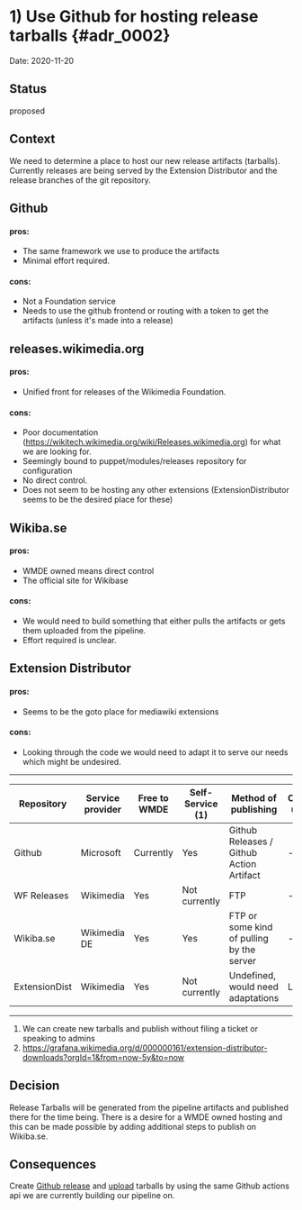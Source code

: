# 1) Use Github for hosting release tarballs {#adr_0002}

Date: 2020-11-20

## Status

proposed

## Context

We need to determine a place to host our new release artifacts (tarballs). 
Currently releases are being served by the Extension Distributor and the release branches of the git repository. 

## Github

#### pros: 

- The same framework we use to produce the artifacts
- Minimal effort required.

#### cons:

- Not a Foundation service
- Needs to use the github frontend or routing with a token to get the artifacts (unless it's made into a release)

## releases.wikimedia.org

#### pros: 

- Unified front for releases of the Wikimedia Foundation.

#### cons:

- Poor documentation (https://wikitech.wikimedia.org/wiki/Releases.wikimedia.org) for what we are looking for.
- Seemingly bound to puppet/modules/releases repository for configuration
- No direct control. 
- Does not seem to be hosting any other extensions (ExtensionDistributor seems to be the desired place for these)

## Wikiba.se

#### pros: 

- WMDE owned means direct control
- The official site for Wikibase 

#### cons:

- We would need to build something that either pulls the artifacts or gets them uploaded from the pipeline. 
- Effort required is unclear.

## Extension Distributor

#### pros: 

- Seems to be the goto place for mediawiki extensions

#### cons:

- Looking through the code we would need to adapt it to serve our needs which might be undesired.

---

| Repository    | Service provider   | Free to WMDE                   | Self-Service (1)       | Method of publishing                                 | Current usage  | Estimated effort  | Documentation | URL
| ------------- |------------------- | ------------------------------ | ---------------------- | ---------------------------------------------------- | -------------- | ----------------- | ------------- | --------------------------|
| Github        | Microsoft          | Currently                      | Yes                    | Github Releases / Github Action Artifact             | -	           | Low               | Good          | github.com/wikimedia/     |
| WF Releases   | Wikimedia          | Yes                            | Not currently          | FTP                                                  | -              | High              | Poor          | releases.wikimedia.org    |
| Wikiba.se     | Wikimedia DE       | Yes                            | Yes                    | FTP or some kind of pulling by the server            | -              | Medium            | Poor          | wikiba.se                 |
| ExtensionDist | Wikimedia          | Yes                            | Not currently          | Undefined, would need adaptations                    | Low (2)        | High              | Poor          | extdist.wmflabs.org/dist/ |

---

1. We can create new tarballs and publish without filing a ticket or speaking to admins
2. https://grafana.wikimedia.org/d/000000161/extension-distributor-downloads?orgId=1&from=now-5y&to=now

## Decision

Release Tarballs will be generated from the pipeline artifacts and published there for the time being. 
There is a desire for a WMDE owned hosting and this can be made possible by adding additional steps to publish on Wikiba.se.

## Consequences

Create [Github release] and [upload] tarballs by using the same Github actions api we are currently building our pipeline on.

[Github release]: https://github.com/actions/create-release
[upload]: https://github.com/actions/upload-release-asset

